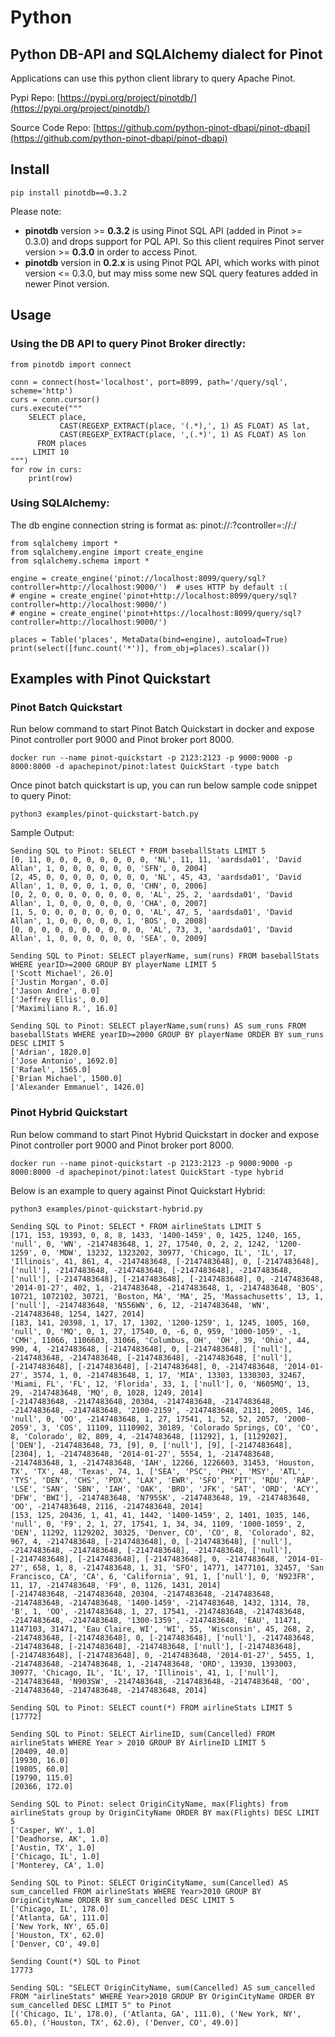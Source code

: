 # Python

## Python DB-API and SQLAlchemy dialect for Pinot

Applications can use this python client library to query Apache Pinot.

Pypi Repo: [https://pypi.org/project/pinotdb/](https://pypi.org/project/pinotdb/)

Source Code Repo: [https://github.com/python-pinot-dbapi/pinot-dbapi](https://github.com/python-pinot-dbapi/pinot-dbapi)

## Install

```text
pip install pinotdb==0.3.2
```

Please note:

* **pinotdb** version &gt;= **0.3.2** is using Pinot SQL API \(added in Pinot &gt;= 0.3.0\) and drops support for PQL API. So this client requires Pinot server version &gt;= **0.3.0** in order to access Pinot.
* **pinotdb** version in **0.2.x** is using Pinot PQL API, which works with pinot version &lt;= 0.3.0, but may miss some new SQL query features added in newer Pinot version.

## Usage

### Using the DB API to query Pinot Broker directly:

```text
from pinotdb import connect

conn = connect(host='localhost', port=8099, path='/query/sql', scheme='http')
curs = conn.cursor()
curs.execute("""
    SELECT place,
           CAST(REGEXP_EXTRACT(place, '(.*),', 1) AS FLOAT) AS lat,
           CAST(REGEXP_EXTRACT(place, ',(.*)', 1) AS FLOAT) AS lon
      FROM places
     LIMIT 10
""")
for row in curs:
    print(row)
```

### Using SQLAlchemy:

The db engine connection string is format as: pinot://:?controller=://:/

```text
from sqlalchemy import *
from sqlalchemy.engine import create_engine
from sqlalchemy.schema import *

engine = create_engine('pinot://localhost:8099/query/sql?controller=http://localhost:9000/')  # uses HTTP by default :(
# engine = create_engine('pinot+http://localhost:8099/query/sql?controller=http://localhost:9000/')
# engine = create_engine('pinot+https://localhost:8099/query/sql?controller=http://localhost:9000/')

places = Table('places', MetaData(bind=engine), autoload=True)
print(select([func.count('*')], from_obj=places).scalar())
```

## Examples with Pinot Quickstart

### Pinot Batch Quickstart

Run below command to start Pinot Batch Quickstart in docker and expose Pinot controller port 9000 and Pinot broker port 8000.

```text
docker run --name pinot-quickstart -p 2123:2123 -p 9000:9000 -p 8000:8000 -d apachepinot/pinot:latest QuickStart -type batch
```

Once pinot batch quickstart is up, you can run below sample code snippet to query Pinot:

```text
python3 examples/pinot-quickstart-batch.py
```

Sample Output:

```text
Sending SQL to Pinot: SELECT * FROM baseballStats LIMIT 5
[0, 11, 0, 0, 0, 0, 0, 0, 0, 0, 'NL', 11, 11, 'aardsda01', 'David Allan', 1, 0, 0, 0, 0, 0, 0, 'SFN', 0, 2004]
[2, 45, 0, 0, 0, 0, 0, 0, 0, 0, 'NL', 45, 43, 'aardsda01', 'David Allan', 1, 0, 0, 0, 1, 0, 0, 'CHN', 0, 2006]
[0, 2, 0, 0, 0, 0, 0, 0, 0, 0, 'AL', 25, 2, 'aardsda01', 'David Allan', 1, 0, 0, 0, 0, 0, 0, 'CHA', 0, 2007]
[1, 5, 0, 0, 0, 0, 0, 0, 0, 0, 'AL', 47, 5, 'aardsda01', 'David Allan', 1, 0, 0, 0, 0, 0, 1, 'BOS', 0, 2008]
[0, 0, 0, 0, 0, 0, 0, 0, 0, 0, 'AL', 73, 3, 'aardsda01', 'David Allan', 1, 0, 0, 0, 0, 0, 0, 'SEA', 0, 2009]

Sending SQL to Pinot: SELECT playerName, sum(runs) FROM baseballStats WHERE yearID>=2000 GROUP BY playerName LIMIT 5
['Scott Michael', 26.0]
['Justin Morgan', 0.0]
['Jason Andre', 0.0]
['Jeffrey Ellis', 0.0]
['Maximiliano R.', 16.0]

Sending SQL to Pinot: SELECT playerName,sum(runs) AS sum_runs FROM baseballStats WHERE yearID>=2000 GROUP BY playerName ORDER BY sum_runs DESC LIMIT 5
['Adrian', 1820.0]
['Jose Antonio', 1692.0]
['Rafael', 1565.0]
['Brian Michael', 1500.0]
['Alexander Emmanuel', 1426.0]
```

### Pinot Hybrid Quickstart

Run below command to start Pinot Hybrid Quickstart in docker and expose Pinot controller port 9000 and Pinot broker port 8000.

```text
docker run --name pinot-quickstart -p 2123:2123 -p 9000:9000 -p 8000:8000 -d apachepinot/pinot:latest QuickStart -type hybrid
```

Below is an example to query against Pinot Quickstart Hybrid:

```text
python3 examples/pinot-quickstart-hybrid.py
```

```text
Sending SQL to Pinot: SELECT * FROM airlineStats LIMIT 5
[171, 153, 19393, 0, 8, 8, 1433, '1400-1459', 0, 1425, 1240, 165, 'null', 0, 'WN', -2147483648, 1, 27, 17540, 0, 2, 2, 1242, '1200-1259', 0, 'MDW', 13232, 1323202, 30977, 'Chicago, IL', 'IL', 17, 'Illinois', 41, 861, 4, -2147483648, [-2147483648], 0, [-2147483648], ['null'], -2147483648, -2147483648, [-2147483648], -2147483648, ['null'], [-2147483648], [-2147483648], [-2147483648], 0, -2147483648, '2014-01-27', 402, 1, -2147483648, -2147483648, 1, -2147483648, 'BOS', 10721, 1072102, 30721, 'Boston, MA', 'MA', 25, 'Massachusetts', 13, 1, ['null'], -2147483648, 'N556WN', 6, 12, -2147483648, 'WN', -2147483648, 1254, 1427, 2014]
[183, 141, 20398, 1, 17, 17, 1302, '1200-1259', 1, 1245, 1005, 160, 'null', 0, 'MQ', 0, 1, 27, 17540, 0, -6, 0, 959, '1000-1059', -1, 'CMH', 11066, 1106603, 31066, 'Columbus, OH', 'OH', 39, 'Ohio', 44, 990, 4, -2147483648, [-2147483648], 0, [-2147483648], ['null'], -2147483648, -2147483648, [-2147483648], -2147483648, ['null'], [-2147483648], [-2147483648], [-2147483648], 0, -2147483648, '2014-01-27', 3574, 1, 0, -2147483648, 1, 17, 'MIA', 13303, 1330303, 32467, 'Miami, FL', 'FL', 12, 'Florida', 33, 1, ['null'], 0, 'N605MQ', 13, 29, -2147483648, 'MQ', 0, 1028, 1249, 2014]
[-2147483648, -2147483648, 20304, -2147483648, -2147483648, -2147483648, -2147483648, '2100-2159', -2147483648, 2131, 2005, 146, 'null', 0, 'OO', -2147483648, 1, 27, 17541, 1, 52, 52, 2057, '2000-2059', 3, 'COS', 11109, 1110902, 30189, 'Colorado Springs, CO', 'CO', 8, 'Colorado', 82, 809, 4, -2147483648, [11292], 1, [1129202], ['DEN'], -2147483648, 73, [9], 0, ['null'], [9], [-2147483648], [2304], 1, -2147483648, '2014-01-27', 5554, 1, -2147483648, -2147483648, 1, -2147483648, 'IAH', 12266, 1226603, 31453, 'Houston, TX', 'TX', 48, 'Texas', 74, 1, ['SEA', 'PSC', 'PHX', 'MSY', 'ATL', 'TYS', 'DEN', 'CHS', 'PDX', 'LAX', 'EWR', 'SFO', 'PIT', 'RDU', 'RAP', 'LSE', 'SAN', 'SBN', 'IAH', 'OAK', 'BRO', 'JFK', 'SAT', 'ORD', 'ACY', 'DFW', 'BWI'], -2147483648, 'N795SK', -2147483648, 19, -2147483648, 'OO', -2147483648, 2116, -2147483648, 2014]
[153, 125, 20436, 1, 41, 41, 1442, '1400-1459', 2, 1401, 1035, 146, 'null', 0, 'F9', 2, 1, 27, 17541, 1, 34, 34, 1109, '1000-1059', 2, 'DEN', 11292, 1129202, 30325, 'Denver, CO', 'CO', 8, 'Colorado', 82, 967, 4, -2147483648, [-2147483648], 0, [-2147483648], ['null'], -2147483648, -2147483648, [-2147483648], -2147483648, ['null'], [-2147483648], [-2147483648], [-2147483648], 0, -2147483648, '2014-01-27', 658, 1, 8, -2147483648, 1, 31, 'SFO', 14771, 1477101, 32457, 'San Francisco, CA', 'CA', 6, 'California', 91, 1, ['null'], 0, 'N923FR', 11, 17, -2147483648, 'F9', 0, 1126, 1431, 2014]
[-2147483648, -2147483648, 20304, -2147483648, -2147483648, -2147483648, -2147483648, '1400-1459', -2147483648, 1432, 1314, 78, 'B', 1, 'OO', -2147483648, 1, 27, 17541, -2147483648, -2147483648, -2147483648, -2147483648, '1300-1359', -2147483648, 'EAU', 11471, 1147103, 31471, 'Eau Claire, WI', 'WI', 55, 'Wisconsin', 45, 268, 2, -2147483648, [-2147483648], 0, [-2147483648], ['null'], -2147483648, -2147483648, [-2147483648], -2147483648, ['null'], [-2147483648], [-2147483648], [-2147483648], 0, -2147483648, '2014-01-27', 5455, 1, -2147483648, -2147483648, 1, -2147483648, 'ORD', 13930, 1393003, 30977, 'Chicago, IL', 'IL', 17, 'Illinois', 41, 1, ['null'], -2147483648, 'N903SW', -2147483648, -2147483648, -2147483648, 'OO', -2147483648, -2147483648, -2147483648, 2014]

Sending SQL to Pinot: SELECT count(*) FROM airlineStats LIMIT 5
[17772]

Sending SQL to Pinot: SELECT AirlineID, sum(Cancelled) FROM airlineStats WHERE Year > 2010 GROUP BY AirlineID LIMIT 5
[20409, 40.0]
[19930, 16.0]
[19805, 60.0]
[19790, 115.0]
[20366, 172.0]

Sending SQL to Pinot: select OriginCityName, max(Flights) from airlineStats group by OriginCityName ORDER BY max(Flights) DESC LIMIT 5
['Casper, WY', 1.0]
['Deadhorse, AK', 1.0]
['Austin, TX', 1.0]
['Chicago, IL', 1.0]
['Monterey, CA', 1.0]

Sending SQL to Pinot: SELECT OriginCityName, sum(Cancelled) AS sum_cancelled FROM airlineStats WHERE Year>2010 GROUP BY OriginCityName ORDER BY sum_cancelled DESC LIMIT 5
['Chicago, IL', 178.0]
['Atlanta, GA', 111.0]
['New York, NY', 65.0]
['Houston, TX', 62.0]
['Denver, CO', 49.0]

Sending Count(*) SQL to Pinot
17773

Sending SQL: "SELECT OriginCityName, sum(Cancelled) AS sum_cancelled FROM "airlineStats" WHERE Year>2010 GROUP BY OriginCityName ORDER BY sum_cancelled DESC LIMIT 5" to Pinot
[('Chicago, IL', 178.0), ('Atlanta, GA', 111.0), ('New York, NY', 65.0), ('Houston, TX', 62.0), ('Denver, CO', 49.0)]
```



